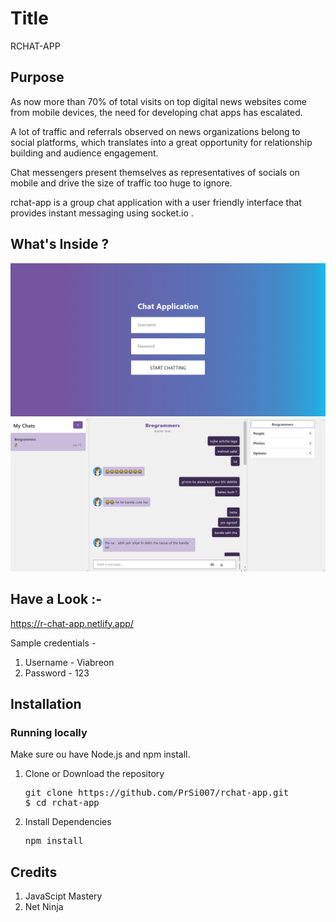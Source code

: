 # Title 

RCHAT-APP

## Purpose

As now more than 70% of total visits on top digital news websites come from mobile devices, the need for developing chat apps has escalated. <br/>

A lot of traffic and referrals observed on news organizations belong to social platforms, which translates into a great opportunity for relationship building and audience engagement.<br/>

Chat messengers present themselves as representatives of socials on mobile and drive the size of traffic too huge to ignore.<br/>

rchat-app is a group chat application with a user friendly interface that provides instant messaging using socket.io .<br/>

## What's Inside ?

<img src="./images/signin.png" />
<img src="./images/view.png" /> 

## Have a Look :-

https://r-chat-app.netlify.app/

Sample credentials -

  1. Username - Viabreon
  2. Password - 123

## Installation

### Running locally
Make sure ou have Node.js and npm install.
  
  1. Clone or Download the repository
     <pre>git clone https://github.com/PrSi007/rchat-app.git
     $ cd rchat-app</pre>
  
  2. Install Dependencies
      <pre>npm install</pre>
      
## Credits

 1. JavaScipt Mastery 
 2. Net Ninja


      
    



